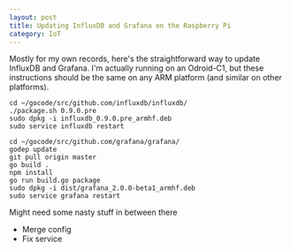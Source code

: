 ```yaml
---
layout: post
title: Updating InfluxDB and Grafana on the Raspberry Pi
category: IoT
---
```


Mostly for my own records, here's the straightforward way to update InfluxDB and Grafana. I'm actually running on an Odroid-C1, but these instructions should be the same on any ARM platform (and similar on other platforms).

	cd ~/gocode/src/github.com/influxdb/influxdb/
	./package.sh 0.9.0.pre
	sudo dpkg -i influxdb_0.9.0.pre_armhf.deb
	sudo service influxdb restart

	cd ~/gocode/src/github.com/grafana/grafana/
	godep update
	git pull origin master
	go build .
	npm install
	go run build.go package
	sudo dpkg -i dist/grafana_2.0.0-beta1_armhf.deb
	sudo service grafana restart

Might need some nasty stuff in between there

- Merge config
- Fix service
